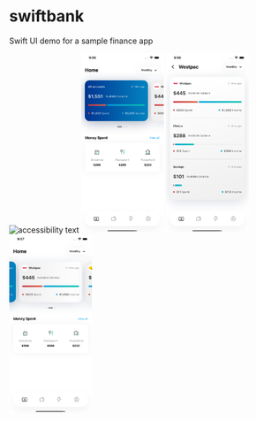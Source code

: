 # swiftbank

Swift UI demo for a sample finance app

<p align="left">
  <img src="https://github.com/jaysalvador/swiftbank/blob/main/img/img.gif" width="150" alt="accessibility text">
  
  <img src="https://github.com/jaysalvador/swiftbank/blob/main/img/img1.png" width="150" alt="accessibility text">

  <img src="https://github.com/jaysalvador/swiftbank/blob/main/img/img2.png" width="150" alt="accessibility text">

  <img src="https://github.com/jaysalvador/swiftbank/blob/main/img/img3.png" width="150" alt="accessibility text">
</p>
